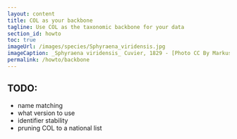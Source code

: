 ```yaml
---
layout: content
title: COL as your backbone
tagline: Use COL as the taxonomic backbone for your data
section_id: howto
toc: true
imageUrl: /images/species/Sphyraena_viridensis.jpg    
imageCaption: _Sphyraena viridensis_ Cuvier, 1829 - [Photo CC By Markus Döring](https://www.inaturalist.org/observations/87857259)
permalink: /howto/backbone
---
```


## TODO:
 - name matching
 - what version to use
 - identifier stability
 - pruning COL to a national list

